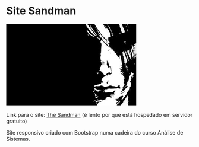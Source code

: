 ﻿# Site Sandman

![Sandman](sandman.jpg)

Link para o site: [The Sandman](http://thesandman.com.br/) (é lento por que está hospedado em servidor gratuito) 

Site responsivo criado com Bootstrap numa cadeira do curso Análise de Sistemas.
